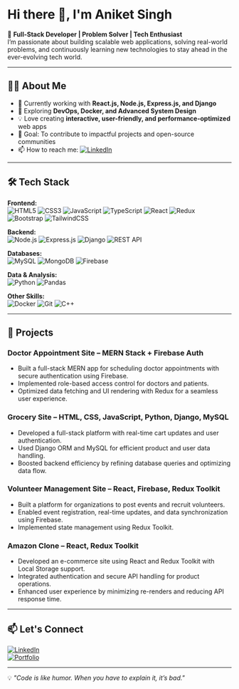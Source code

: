 # Hi there 👋, I'm Aniket Singh  

🚀 **Full-Stack Developer | Problem Solver | Tech Enthusiast**  
I’m passionate about building scalable web applications, solving real-world problems, and continuously learning new technologies to stay ahead in the ever-evolving tech world.  

---

## 🧑‍💻 About Me  
- 🔭 Currently working with **React.js, Node.js, Express.js, and Django**  
- 🌱 Exploring **DevOps, Docker, and Advanced System Design**  
- 💡 Love creating **interactive, user-friendly, and performance-optimized** web apps  
- 🎯 Goal: To contribute to impactful projects and open-source communities  
- 📫 How to reach me: [![LinkedIn](https://img.shields.io/badge/LinkedIn-blue?logo=linkedin&logoColor=white)](https://www.linkedin.com/in/aniket-singh)  

---

## 🛠 Tech Stack  

**Frontend:**  
![HTML5](https://img.shields.io/badge/HTML5-orange?logo=html5&logoColor=white) 
![CSS3](https://img.shields.io/badge/CSS3-blue?logo=css3&logoColor=white) 
![JavaScript](https://img.shields.io/badge/JavaScript-yellow?logo=javascript&logoColor=black) 
![TypeScript](https://img.shields.io/badge/TypeScript-blue?logo=typescript&logoColor=white) 
![React](https://img.shields.io/badge/React-61DAFB?logo=react&logoColor=black) 
![Redux](https://img.shields.io/badge/Redux-764ABC?logo=redux&logoColor=white) 
![Bootstrap](https://img.shields.io/badge/Bootstrap-563D7C?logo=bootstrap&logoColor=white) 
![TailwindCSS](https://img.shields.io/badge/TailwindCSS-38B2AC?logo=tailwind-css&logoColor=white)  

**Backend:**  
![Node.js](https://img.shields.io/badge/Node.js-339933?logo=node.js&logoColor=white) 
![Express.js](https://img.shields.io/badge/Express.js-black?logo=express&logoColor=white) 
![Django](https://img.shields.io/badge/Django-092E20?logo=django&logoColor=white) 
![REST API](https://img.shields.io/badge/REST%20API-02569B?logo=fastapi&logoColor=white)  

**Databases:**  
![MySQL](https://img.shields.io/badge/MySQL-4479A1?logo=mysql&logoColor=white) 
![MongoDB](https://img.shields.io/badge/MongoDB-47A248?logo=mongodb&logoColor=white) 
![Firebase](https://img.shields.io/badge/Firebase-FFCA28?logo=firebase&logoColor=black)  

**Data & Analysis:**  
![Python](https://img.shields.io/badge/Python-3776AB?logo=python&logoColor=white) 
![Pandas](https://img.shields.io/badge/Pandas-150458?logo=pandas&logoColor=white)  

**Other Skills:**  
![Docker](https://img.shields.io/badge/Docker-2496ED?logo=docker&logoColor=white) 
![Git](https://img.shields.io/badge/Git-F05032?logo=git&logoColor=white) 
![C++](https://img.shields.io/badge/C++-00599C?logo=cplusplus&logoColor=white)  

---

## 📌 Projects  

### **Doctor Appointment Site** – MERN Stack + Firebase Auth 
- Built a full-stack MERN app for scheduling doctor appointments with secure authentication using Firebase.  
- Implemented role-based access control for doctors and patients.  
- Optimized data fetching and UI rendering with Redux for a seamless user experience.  

### **Grocery Site** – HTML, CSS, JavaScript, Python, Django, MySQL 
- Developed a full-stack platform with real-time cart updates and user authentication.  
- Used Django ORM and MySQL for efficient product and user data handling.  
- Boosted backend efficiency by refining database queries and optimizing data flow.  

### **Volunteer Management Site** – React, Firebase, Redux Toolkit
- Built a platform for organizations to post events and recruit volunteers.  
- Enabled event registration, real-time updates, and data synchronization using Firebase.  
- Implemented state management using Redux Toolkit.  

### **Amazon Clone** – React, Redux Toolkit 
- Developed an e-commerce site using React and Redux Toolkit with Local Storage support.  
- Integrated authentication and secure API handling for product operations.  
- Enhanced user experience by minimizing re-renders and reducing API response time.  

---

## 📫 Let's Connect  
[![LinkedIn](https://img.shields.io/badge/LinkedIn-blue?logo=linkedin&logoColor=white)](https://www.linkedin.com/in/aniket-singh-872284227/)  
[![Portfolio](https://img.shields.io/badge/Portfolio-green?logo=google-chrome&logoColor=white)](https://portfolio-6712.netlify.app/)  

---
💡 _"Code is like humor. When you have to explain it, it’s bad."_  

